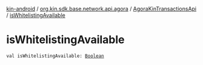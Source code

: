 [kin-android](../../index.md) / [org.kin.sdk.base.network.api.agora](../index.md) / [AgoraKinTransactionsApi](index.md) / [isWhitelistingAvailable](./is-whitelisting-available.md)

# isWhitelistingAvailable

`val isWhitelistingAvailable: `[`Boolean`](https://kotlinlang.org/api/latest/jvm/stdlib/kotlin/-boolean/index.html)